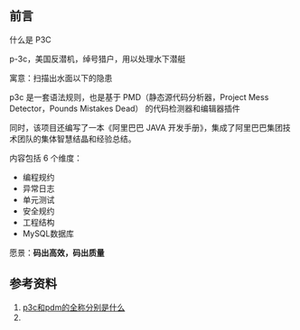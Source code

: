 ## 前言

什么是 P3C

p-3c，美国反潜机，绰号猎户，用以处理水下潜艇

寓意：扫描出水面以下的隐患



p3c 是一套语法规则，也是基于 PMD（静态源代码分析器，Project Mess Detector，Pounds Mistakes Dead） 的代码检测器和编辑器插件



同时，该项目还编写了一本《阿里巴巴 JAVA 开发手册》，集成了阿里巴巴集团技术团队的集体智慧结晶和经验总结。



内容包括 6 个维度：

- 编程规约
- 异常日志
- 单元测试
- 安全规约
- 工程结构
- MySQL数据库



愿景：**码出高效，码出质量**



## 参考资料

1. [p3c和pdm的全称分别是什么](https://github.com/alibaba/p3c/issues/673)
2. 
